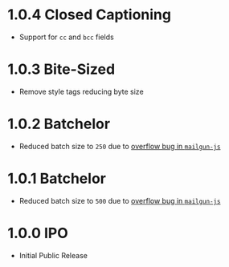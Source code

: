 # 1.0.4 Closed Captioning

- Support for `cc` and `bcc` fields

# 1.0.3 Bite-Sized

- Remove style tags reducing byte size

# 1.0.2 Batchelor

- Reduced batch size to `250` due to [overflow bug in `mailgun-js`][1]

# 1.0.1 Batchelor

- Reduced batch size to `500` due to [overflow bug in `mailgun-js`][1]

# 1.0.0 IPO

- Initial Public Release

[1]: https://github.com/1lobby/mailgun-js/issues/90
